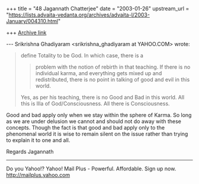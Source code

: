 +++
title = "48 Jagannath Chatterjee"
date = "2003-01-26"
upstream_url = "https://lists.advaita-vedanta.org/archives/advaita-l/2003-January/004310.html"

+++
[Archive link](https://lists.advaita-vedanta.org/archives/advaita-l/2003-January/004310.html)

--- Srikrishna Ghadiyaram
<srikrishna_ghadiyaram at YAHOO.COM> wrote:
> define Totality to be God. In which case, there is
> a
> > problem with the notion
> > of rebirth in that teaching. If there is no
> > individual karma, and everything
> > gets mixed up and redistributed, there is no point
> > in talking of good and
> > evil in this world.
>
> Yes, as per his teaching, there is no Good and Bad
> in
> this world. All this is lIla of God/Consciousness.
> All
> there is Consciousness.

Good and bad apply only when we stay within the sphere
of Karma. So long as we are under delusion we cannot
and should not do away with these concepts. Though the
fact is that good and bad apply only to the phenomenal
world it is wise to remain silent on the issue rather
than trying to explain it to one and all.

Regards
Jagannath

__________________________________________________
Do you Yahoo!?
Yahoo! Mail Plus - Powerful. Affordable. Sign up now.
http://mailplus.yahoo.com

